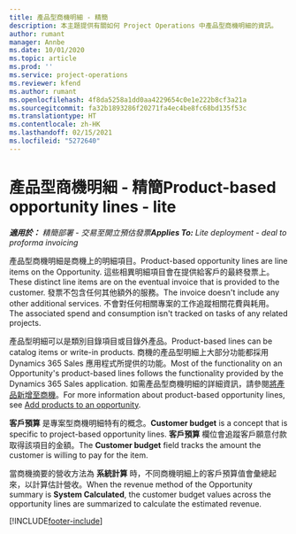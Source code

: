 ```yaml
---
title: 產品型商機明細 - 精簡
description: 本主題提供有關如何 Project Operations 中產品型商機明細的資訊。
author: rumant
manager: Annbe
ms.date: 10/01/2020
ms.topic: article
ms.prod: ''
ms.service: project-operations
ms.reviewer: kfend
ms.author: rumant
ms.openlocfilehash: 4f8da5258a1dd0aa4229654c0e1e222b8cf3a21a
ms.sourcegitcommit: fa32b1893286f20271fa4ec4be8fc68bd135f53c
ms.translationtype: HT
ms.contentlocale: zh-HK
ms.lasthandoff: 02/15/2021
ms.locfileid: "5272640"
---
```

# <a name="product-based-opportunity-lines---lite"></a><span data-ttu-id="346c7-103">產品型商機明細 - 精簡</span><span class="sxs-lookup"><span data-stu-id="346c7-103">Product-based opportunity lines - lite</span></span>

<span data-ttu-id="346c7-104">_**適用於：** 精簡部署 - 交易至開立預估發票_</span><span class="sxs-lookup"><span data-stu-id="346c7-104">_**Applies To:** Lite deployment - deal to proforma invoicing_</span></span>

<span data-ttu-id="346c7-105">產品型商機明細是商機上的明細項目。</span><span class="sxs-lookup"><span data-stu-id="346c7-105">Product-based opportunity lines are line items on the Opportunity.</span></span> <span data-ttu-id="346c7-106">這些相異明細項目會在提供給客戶的最終發票上。</span><span class="sxs-lookup"><span data-stu-id="346c7-106">These distinct line items are on the eventual invoice that is provided to the customer.</span></span> <span data-ttu-id="346c7-107">發票不包含任何其他額外的服務。</span><span class="sxs-lookup"><span data-stu-id="346c7-107">The invoice doesn't include any other additional services.</span></span> <span data-ttu-id="346c7-108">不會對任何相關專案的工作追蹤相關花費與耗用。</span><span class="sxs-lookup"><span data-stu-id="346c7-108">The associated spend and consumption isn't tracked on tasks of any related projects.</span></span>

<span data-ttu-id="346c7-109">產品型明細可以是類別目錄項目或目錄外產品。</span><span class="sxs-lookup"><span data-stu-id="346c7-109">Product-based lines can be catalog items or write-in products.</span></span> <span data-ttu-id="346c7-110">商機的產品型明細上大部分功能都採用 Dynamics 365 Sales 應用程式所提供的功能。</span><span class="sxs-lookup"><span data-stu-id="346c7-110">Most of the functionality on an Opportunity's product-based lines follows the functionality provided by the Dynamics 365 Sales application.</span></span> <span data-ttu-id="346c7-111">如需產品型商機明細的詳細資訊，請參閱[將產品新增至商機](https://docs.microsoft.com/dynamics365/sales-enterprise/add-products-opportunity)。</span><span class="sxs-lookup"><span data-stu-id="346c7-111">For more information about product-based opportunity lines, see [Add products to an opportunity](https://docs.microsoft.com/dynamics365/sales-enterprise/add-products-opportunity).</span></span>

<span data-ttu-id="346c7-112">**客戶預算** 是專案型商機明細特有的概念。</span><span class="sxs-lookup"><span data-stu-id="346c7-112">**Customer budget** is a concept that is specific to project-based opportunity lines.</span></span> <span data-ttu-id="346c7-113">**客戶預算** 欄位會追蹤客戶願意付款取得該項目的金額。</span><span class="sxs-lookup"><span data-stu-id="346c7-113">The **Customer budget** field tracks the amount the customer is willing to pay for the item.</span></span>

<span data-ttu-id="346c7-114">當商機摘要的營收方法為 **系統計算** 時，不同商機明細上的客戶預算值會彙總起來，以計算估計營收。</span><span class="sxs-lookup"><span data-stu-id="346c7-114">When the revenue method of the Opportunity summary is **System Calculated**, the customer budget values across the opportunity lines are summarized to calculate the estimated revenue.</span></span> 



[!INCLUDE[footer-include](../../includes/footer-banner.md)]